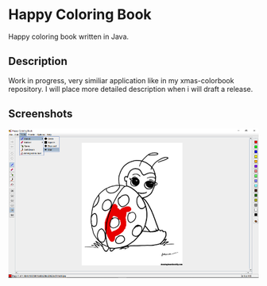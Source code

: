 # Happy Coloring Book
Happy coloring book written in Java.
## Description
Work in progress, very similiar application like in my xmas-colorbook repository.
I will place more detailed description when i will draft a release.
## Screenshots
![](screenshot.png)
